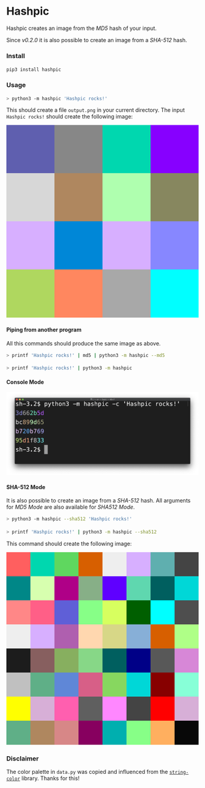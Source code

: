 # Hashpic

Hashpic creates an image from the *MD5* hash of your input.

Since _v0.2.0_ it is also possible to create an image from a *SHA-512* hash.

### Install

`pip3 install hashpic`

### Usage

```bash
> python3 -m hashpic 'Hashpic rocks!'
```

This should create a file `output.png` in your current directory. 
The input `Hashpic rocks!` should create the following image:

![hashpic image](./docs/rocks.png)

#### Piping from another program

All this commands should produce the same image as above.

```bash
> printf 'Hashpic rocks!' | md5 | python3 -m hashpic --md5

> printf 'Hashpic rocks!' | python3 -m hashpic
```

#### Console Mode

![console](./docs/console.png)

#### SHA-512 Mode

It is also possible to create an image from a *SHA-512* hash. All arguments for *MD5 Mode* are also available for *SHA512 Mode*.

```bash
> python3 -m hashpic --sha512 'Hashpic rocks!'

> printf 'Hashpic rocks!' | python3 -m hashpic --sha512
```

This command should create the following image:

![sha512 image](./docs/rocks_on_sha512.png)

### Disclaimer

The color palette in `data.py` was copied and influenced from the [`string-color`](https://pypi.org/project/string-color/) library. 
Thanks for this!

